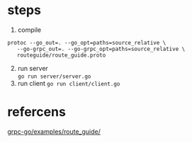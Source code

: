 # steps
1. compile
```
protoc --go_out=. --go_opt=paths=source_relative \
   --go-grpc_out=. --go-grpc_opt=paths=source_relative \
   routeguide/route_guide.proto
```
2. run server  
`go run server/server.go`
3. run client
`go run client/client.go`
  
# refercens
[grpc-go/examples/route_guide/](https://github.com/grpc/grpc-go/tree/master/examples/route_guide)